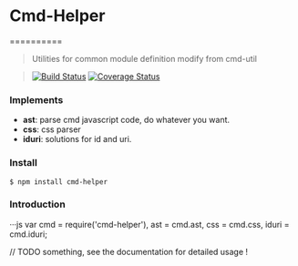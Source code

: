# Cmd-Helper
==========

>Utilities for common module definition modify from cmd-util

>[![Build Status](https://travis-ci.org/Nuintun/cmd-helper.svg?branch=master)](https://travis-ci.org/Nuintun/cmd-helper)
>[![Coverage Status](https://coveralls.io/repos/Nuintun/cmd-helper/badge.png)](https://coveralls.io/r/Nuintun/cmd-helper)

### Implements

- **ast**: parse cmd javascript code, do whatever you want.
- **css**: css parser
- **iduri**: solutions for id and uri.

### Install

```
$ npm install cmd-helper
```

### Introduction
···js
var cmd = require('cmd-helper'),
    ast = cmd.ast,
    css = cmd.css,
    iduri = cmd.iduri;

// TODO something, see the documentation for detailed usage !
```